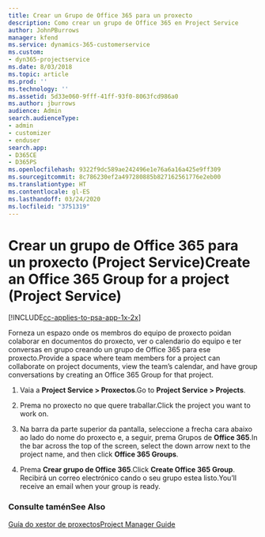 ```yaml
---
title: Crear un Grupo de Office 365 para un proxecto
description: Como crear un grupo de Office 365 en Project Service
author: JohnPBurrows
manager: kfend
ms.service: dynamics-365-customerservice
ms.custom:
- dyn365-projectservice
ms.date: 8/03/2018
ms.topic: article
ms.prod: ''
ms.technology: ''
ms.assetid: 5d33e060-9fff-41ff-93f0-8063fcd986a0
ms.author: jburrows
audience: Admin
search.audienceType:
- admin
- customizer
- enduser
search.app:
- D365CE
- D365PS
ms.openlocfilehash: 9322f9dc589ae242496e1e76a6a16a425e9ff309
ms.sourcegitcommit: 8c786230ef2a497280885b827162561776e2eb00
ms.translationtype: HT
ms.contentlocale: gl-ES
ms.lasthandoff: 03/24/2020
ms.locfileid: "3751319"
---
```

# <a name="create-an-office-365-group-for-a-project-project-service"></a><span data-ttu-id="8174d-103">Crear un grupo de Office 365 para un proxecto (Project Service)</span><span class="sxs-lookup"><span data-stu-id="8174d-103">Create an Office 365 Group for a project (Project Service)</span></span>

[!INCLUDE[cc-applies-to-psa-app-1x-2x](../includes/cc-applies-to-psa-app-1x-2x.md)]

<span data-ttu-id="8174d-104">Forneza un espazo onde os membros do equipo de proxecto poidan colaborar en documentos do proxecto, ver o calendario do equipo e ter conversas en grupo creando un grupo de Office 365 para ese proxecto.</span><span class="sxs-lookup"><span data-stu-id="8174d-104">Provide a space where team members for a project can collaborate on project documents, view the team’s calendar, and have group conversations by creating an Office 365 Group for that project.</span></span>  
  
1.  <span data-ttu-id="8174d-105">Vaia a **Project Service > Proxectos**.</span><span class="sxs-lookup"><span data-stu-id="8174d-105">Go to **Project Service > Projects**.</span></span>  
  
2.  <span data-ttu-id="8174d-106">Prema no proxecto no que quere traballar.</span><span class="sxs-lookup"><span data-stu-id="8174d-106">Click the project you want to work on.</span></span>  
  
3.  <span data-ttu-id="8174d-107">Na barra da parte superior da pantalla, seleccione a frecha cara abaixo ao lado do nome do proxecto e, a seguir, prema Grupos de **Office 365**.</span><span class="sxs-lookup"><span data-stu-id="8174d-107">In the bar across the top of the screen, select the down arrow next to the project name, and then click **Office 365 Groups**.</span></span>  
  
4.  <span data-ttu-id="8174d-108">Prema **Crear grupo de Office 365**.</span><span class="sxs-lookup"><span data-stu-id="8174d-108">Click **Create Office 365 Group**.</span></span> <span data-ttu-id="8174d-109">Recibirá un correo electrónico cando o seu grupo estea listo.</span><span class="sxs-lookup"><span data-stu-id="8174d-109">You’ll receive an email when your group is ready.</span></span>  
  
### <a name="see-also"></a><span data-ttu-id="8174d-110">Consulte tamén</span><span class="sxs-lookup"><span data-stu-id="8174d-110">See Also</span></span>  
 [<span data-ttu-id="8174d-111">Guía do xestor de proxectos</span><span class="sxs-lookup"><span data-stu-id="8174d-111">Project Manager Guide</span></span>](../project-service/project-manager-guide.md)
